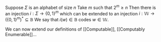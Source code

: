 Suppose $\Sigma$ is an alphabet of size $n$ 
Take $m$ such that $2^{m}\geq n$ 
Then there is an injection $i:\Sigma \to \{ 0,1 \}^{m}$ which can be extended to an injection $i:\mathbb{W}\to(\{ 0,1 \}^{m})^{*}\subseteq \mathbb{B}$
We say that $i(w)\in \mathbb{B}$ codes $w\in \mathbb{W}$.

We can now extend our definitions of [[Computable]], [[Computably Enumerable]]...

